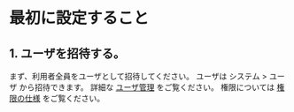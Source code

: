 # 最初に設定すること

## 1. ユーザを招待する。

まず、利用者全員をユーザとして招待してください。
ユーザは システム > ユーザ から招待できます。
詳細な [ユーザ管理](201-user.md) をご覧ください。
権限については [権限の仕様](202-role.md) をご覧ください。